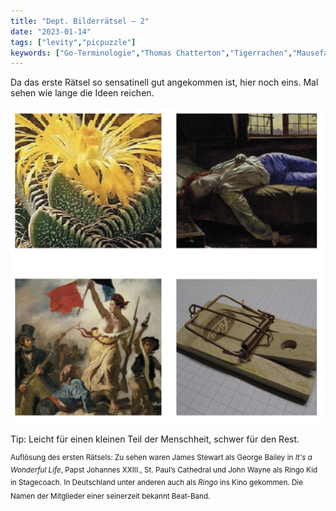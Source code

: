 ```yaml
---
title: "Dept. Bilderrätsel – 2"
date: "2023-01-14"
tags: ["levity","picpuzzle"]
keywords: ["Go-Terminologie","Thomas Chatterton","Tigerrachen","Mausefalle","Go","Freiheit","Henry Wallis","Eugène Delacroix","Beatles"]
---
```


Da das erste Rätsel so sensatinell gut angekommen ist, hier noch eins. Mal sehen wie lange die Ideen reichen.

<img  src="/assets/img/picpuzzle2.png" alt="Bilderrätsel2">

<br/>

Tip: Leicht für einen kleinen Teil der Menschheit, schwer für den Rest.


<sup>Auflösung des ersten Rätsels: Zu sehen waren James Stewart als George Bailey in *It's a Wonderful Life*, Papst Johannes XXIII., St. Paul’s Cathedral und John Wayne als Ringo Kid in Stagecoach. In Deutschland unter anderen auch als *Ringo* ins Kino gekommen. Die Namen der Mitglieder einer seinerzeit bekannt Beat-Band.<sup>


